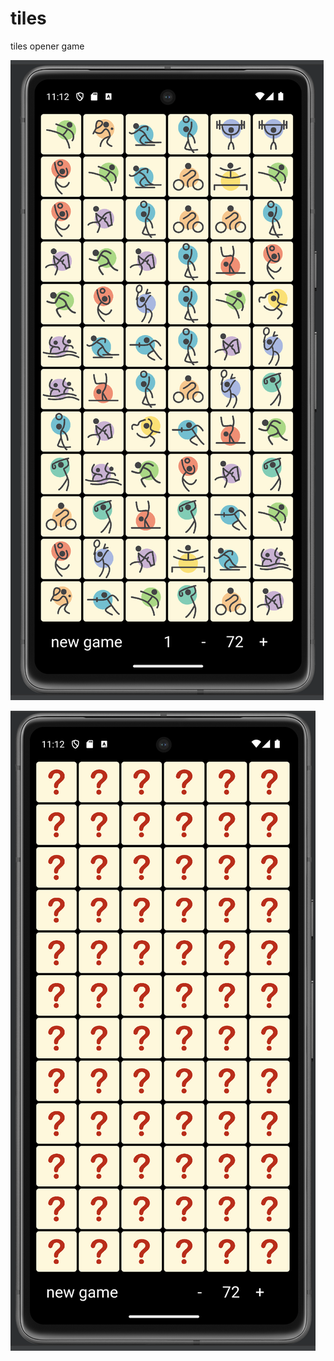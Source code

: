 # tiles

tiles opener game

![pic2.png](images_for_readme/pic2.png)

![pic1.png](images_for_readme/pic1.png)
